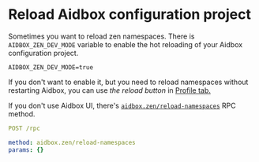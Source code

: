 # Reload Aidbox configuration project

Sometimes you want to reload zen namespaces. There is `AIDBOX_ZEN_DEV_MODE` variable to enable the hot reloading of your Aidbox configuration project.

```shell
AIDBOX_ZEN_DEV_MODE=true
```

If you don't want to enable it, but you need to reload namespaces without restarting Aidbox, you can use _the reload button_ in [Profile tab.](../zen-configuration.md)

If you don't use Aidbox UI, there's [`aidbox.zen/reload-namespaces`](../../reference/configuration/aidbox-project.md#aidbox.zen-reload-namespaces) RPC method.&#x20;

```yaml
POST /rpc

method: aidbox.zen/reload-namespaces
params: {}
```
